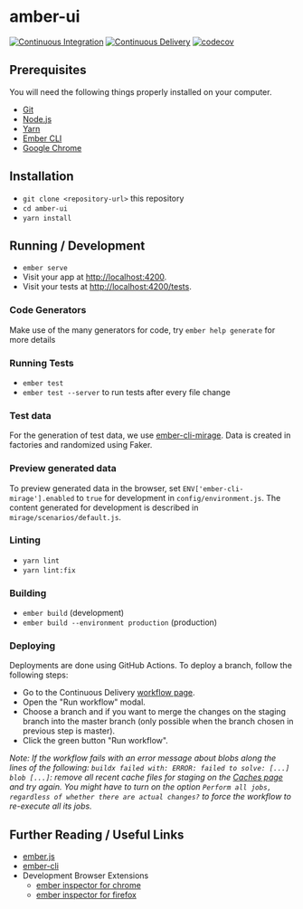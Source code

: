 # amber-ui

[![Continuous Integration](https://github.com/csvalpha/amber-ui/actions/workflows/continuous-integration.yml/badge.svg)](https://github.com/csvalpha/amber-ui/actions/workflows/continuous-integration.yml)
[![Continuous Delivery](https://github.com/csvalpha/amber-ui/actions/workflows/continuous-delivery.yml/badge.svg)](https://github.com/csvalpha/amber-ui/actions/workflows/continuous-delivery.yml)
[![codecov](https://codecov.io/gh/csvalpha/amber-ui/graph/badge.svg?token=GMTXV28YQF)](https://codecov.io/gh/csvalpha/amber-ui)

## Prerequisites

You will need the following things properly installed on your computer.

* [Git](https://git-scm.com/)
* [Node.js](https://nodejs.org/)
* [Yarn](https://yarnpkg.com/)
* [Ember CLI](https://www.ember-cli.com/)
* [Google Chrome](https://google.com/chrome/)

## Installation

* `git clone <repository-url>` this repository
* `cd amber-ui`
* `yarn install`

## Running / Development

* `ember serve`
* Visit your app at [http://localhost:4200](http://localhost:4200).
* Visit your tests at [http://localhost:4200/tests](http://localhost:4200/tests).

### Code Generators

Make use of the many generators for code, try `ember help generate` for more details

### Running Tests

* `ember test`
* `ember test --server` to run tests after every file change

### Test data

For the generation of test data, we use [ember-cli-mirage](http://www.ember-cli-mirage.com/). Data is created in factories
and randomized using Faker.

### Preview generated data

To preview generated data in the browser, set `ENV['ember-cli-mirage'].enabled` to `true` for
development in `config/environment.js`. The content generated for development is described in `mirage/scenarios/default.js`.

### Linting

* `yarn lint`
* `yarn lint:fix`

### Building

* `ember build` (development)
* `ember build --environment production` (production)

### Deploying

Deployments are done using GitHub Actions. To deploy a branch, follow the following steps:

- Go to the Continuous Delivery [workflow page](https://github.com/csvalpha/amber-ui/actions/workflows/continuous-delivery.yml).
- Open the "Run workflow" modal.
- Choose a branch and if you want to merge the changes on the staging branch into the master branch (only possible when the branch chosen in previous step is master).
- Click the green button "Run workflow".

*Note: If the workflow fails with an error message about blobs along the lines of the following: `buildx failed with: ERROR: failed to solve: [...] blob [...]`: remove all recent cache files for staging on the [Caches page](https://github.com/csvalpha/amber-ui/actions/caches) and try again. You might have to turn on the option `Perform all jobs, regardless of whether there are actual changes?` to force the workflow to re-execute all its jobs.*

## Further Reading / Useful Links

- [ember.js](https://emberjs.com/)
- [ember-cli](https://www.ember-cli.com/)
- Development Browser Extensions
  - [ember inspector for chrome](https://chrome.google.com/webstore/detail/ember-inspector/bmdblncegkenkacieihfhpjfppoconhi)
  - [ember inspector for firefox](https://addons.mozilla.org/en-US/firefox/addon/ember-inspector/)
